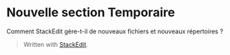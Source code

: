 # Nouvelle section Temporaire

Comment StackEdit gère-t-il de nouveaux fichiers et nouveaux répertoires ?

> Written with [StackEdit](https://stackedit.io/).
<!--stackedit_data:
eyJoaXN0b3J5IjpbLTQxODg3NTI1NF19
-->

